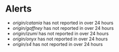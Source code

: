 # Alerts
* *origin/catania* has not reported in over 24 hours
* *origin/gaffney* has not reported in over 24 hours
* *origin/izumi* has not reported in over 24 hours
* *origin/onyx* has not reported in over 24 hours
* *origin/s4* has not reported in over 24 hours
